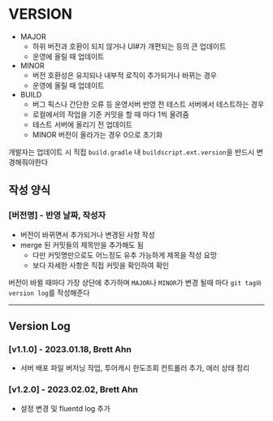 # VERSION

- MAJOR
  - 하위 버전과 호환이 되지 않거나 UI#가 개편되는 등의 큰 업데이트
  - 운영에 올릴 때 업데이트
- MINOR
  - 버전 호환성은 유지되나 내부적 로직이 추가되거나 바뀌는 경우
  - 운영에 올릴 때 업데이트
- BUILD
  - 버그 픽스나 간단한 오류 등 운영서버 반영 전 테스트 서버에서 테스트하는 경우
  - 로컬에서의 작업을 기준 커밋을 할 때 마다 1씩 올려줌
  - 테스트 서버에 올리기 전 업데이트
  - MINOR 버전이 올라가는 경우 0으로 초기화

개발자는 업데이트 시 직접 `build.gradle` 내 `buildscript.ext.version`을 반드시 변경해줘야한다

## 작성 양식

### [버전명] - 반영 날짜, 작성자

- 버전이 바뀌면서 추가되거나 변경된 사항 작성
- merge 된 커밋들의 제목만을 추가해도 됨
  - 다만 커밋명만으로도 어느정도 유추 가능하게 제목을 작성 요망
  - 보다 자세한 사항은 직접 커밋을 확인하여 확인

버전이 바뀔 때마다 가장 상단에 추가하며 `MAJOR`나 `MINOR`가 변경 될때 마다 `git tag와 version log`를 작성해준다

---

## Version Log

### [v1.1.0] - 2023.01.18, Brett Ahn

- 서버 배포 파일 버저닝 작업, 투어캐시 한도조회 컨트롤러 추가, 에러 상태 정리

### [v1.2.0] - 2023.02.02, Brett Ahn

- 설정 변경 및 fluentd log 추가